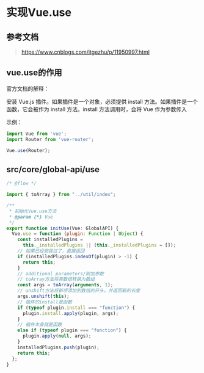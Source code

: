 # 实现Vue.use

## 参考文档

> https://www.cnblogs.com/itgezhu/p/11950997.html

## vue.use的作用

官方文档的解释：

安装 Vue.js 插件。如果插件是一个对象，必须提供 install 方法。如果插件是一个函数，它会被作为 install 方法。install 方法调用时，会将 Vue 作为参数传入

示例：

```js
import Vue from 'vue';
import Router from 'vue-router';

Vue.use(Router);
```

## src/core/global-api/use

```js
/* @flow */

import { toArray } from "../util/index";

/**
 * 初始化Vue.use方法
 * @param {*} Vue
 */
export function initUse(Vue: GlobalAPI) {
  Vue.use = function (plugin: Function | Object) {
    const installedPlugins =
      this._installedPlugins || (this._installedPlugins = []);
    // 如果已经安装过了，直接返回
    if (installedPlugins.indexOf(plugin) > -1) {
      return this;
    }
    // additional parameters/附加参数
    // toArray方法将类数组转换为数组
    const args = toArray(arguments, 1);
    // unshift方法将新项添加到数组的开头，并返回新的长度
    args.unshift(this);
    // 插件的install是函数
    if (typeof plugin.install === "function") {
      plugin.install.apply(plugin, args);
    }
    // 插件本身就是函数
    else if (typeof plugin === "function") {
      plugin.apply(null, args);
    }
    installedPlugins.push(plugin);
    return this;
  };
}
```

